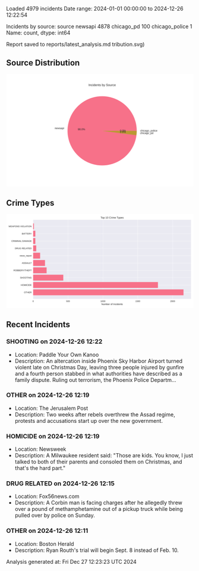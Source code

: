 
Loaded 4979 incidents
Date range: 2024-01-01 00:00:00 to 2024-12-26 12:22:54

Incidents by source:
source
newsapi           4878
chicago_pd         100
chicago_police       1
Name: count, dtype: int64

Report saved to reports/latest_analysis.md
tribution.svg)

## Source Distribution
![Source Distribution](images/source_distribution.svg)

## Crime Types
![Crime Types](images/crime_types.svg)

## Recent Incidents

### SHOOTING on 2024-12-26 12:22
- Location: Paddle Your Own Kanoo
- Description: An altercation inside Phoenix Sky Harbor Airport turned violent late on Christmas Day, leaving three people injured by gunfire and a fourth person stabbed in what authorities have described as a family dispute. Ruling out terrorism, the Phoenix Police Departm…


### OTHER on 2024-12-26 12:19
- Location: The Jerusalem Post
- Description: Two weeks after rebels overthrew the Assad regime, protests and accusations start up over the new government.


### HOMICIDE on 2024-12-26 12:19
- Location: Newsweek
- Description: A Milwaukee resident said: "Those are kids. You know, I just talked to both of their parents and consoled them on Christmas, and that's the hard part."


### DRUG RELATED on 2024-12-26 12:15
- Location: Fox56news.com
- Description: A Corbin man is facing charges after he allegedly threw over a pound of methamphetamine out of a pickup truck while being pulled over by police on Sunday.


### OTHER on 2024-12-26 12:11
- Location: Boston Herald
- Description: Ryan Routh's trial will begin Sept. 8 instead of Feb. 10.

Analysis generated at: Fri Dec 27 12:23:23 UTC 2024
